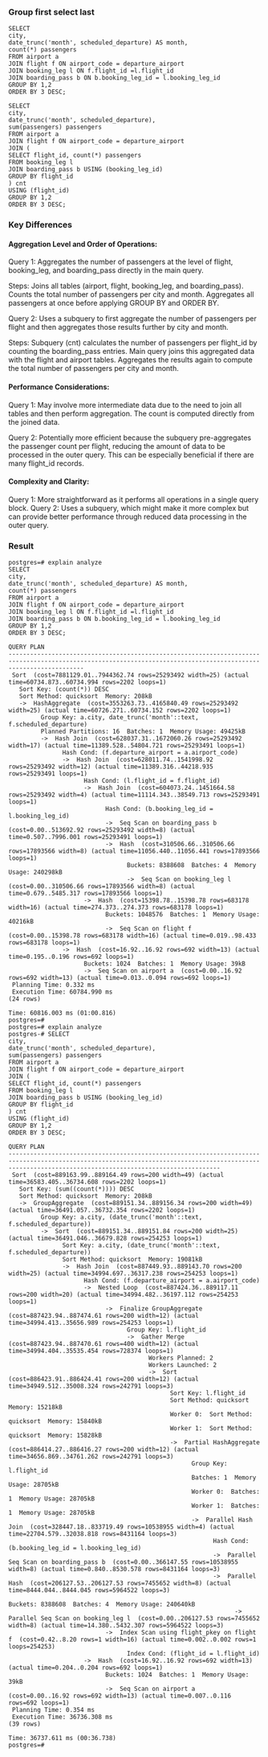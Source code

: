 ### Group first select last

```
SELECT
city,
date_trunc('month', scheduled_departure) AS month,
count(*) passengers
FROM airport a
JOIN flight f ON airport_code = departure_airport
JOIN booking_leg l ON f.flight_id =l.flight_id
JOIN boarding_pass b ON b.booking_leg_id = l.booking_leg_id
GROUP BY 1,2
ORDER BY 3 DESC;

SELECT
city,
date_trunc('month', scheduled_departure),
sum(passengers) passengers
FROM airport a
JOIN flight f ON airport_code = departure_airport
JOIN (
SELECT flight_id, count(*) passengers
FROM booking_leg l
JOIN boarding_pass b USING (booking_leg_id)
GROUP BY flight_id
) cnt
USING (flight_id)
GROUP BY 1,2
ORDER BY 3 DESC;
```

### Key Differences

#### Aggregation Level and Order of Operations:

Query 1: Aggregates the number of passengers at the level of flight, booking_leg, and boarding_pass directly in the main query.

Steps:
Joins all tables (airport, flight, booking_leg, and boarding_pass).
Counts the total number of passengers per city and month.
Aggregates all passengers at once before applying GROUP BY and ORDER BY.

Query 2: Uses a subquery to first aggregate the number of passengers per flight and then aggregates those results further by city and month.

Steps:
Subquery (cnt) calculates the number of passengers per flight_id by counting the boarding_pass entries.
Main query joins this aggregated data with the flight and airport tables.
Aggregates the results again to compute the total number of passengers per city and month.

#### Performance Considerations:

Query 1: May involve more intermediate data due to the need to join all tables and then perform aggregation. The count is computed directly from the joined data.

Query 2: Potentially more efficient because the subquery pre-aggregates the passenger count per flight, reducing the amount of data to be processed in the outer query. This can be especially beneficial if there are many flight_id records.

#### Complexity and Clarity:

Query 1: More straightforward as it performs all operations in a single query block.
Query 2: Uses a subquery, which might make it more complex but can provide better performance through reduced data processing in the outer query.

### Result

```
postgres=# explain analyze
SELECT
city,
date_trunc('month', scheduled_departure) AS month,
count(*) passengers
FROM airport a
JOIN flight f ON airport_code = departure_airport
JOIN booking_leg l ON f.flight_id =l.flight_id
JOIN boarding_pass b ON b.booking_leg_id = l.booking_leg_id
GROUP BY 1,2
ORDER BY 3 DESC;
                                                                           QUERY PLAN
-----------------------------------------------------------------------------------------------------------------------------------------------------------------
 Sort  (cost=7881129.01..7944362.74 rows=25293492 width=25) (actual time=60734.873..60734.994 rows=2202 loops=1)
   Sort Key: (count(*)) DESC
   Sort Method: quicksort  Memory: 208kB
   ->  HashAggregate  (cost=3553263.73..4165840.49 rows=25293492 width=25) (actual time=60726.271..60734.152 rows=2202 loops=1)
         Group Key: a.city, date_trunc('month'::text, f.scheduled_departure)
         Planned Partitions: 16  Batches: 1  Memory Usage: 49425kB
         ->  Hash Join  (cost=628037.31..1672060.26 rows=25293492 width=17) (actual time=11389.528..54804.721 rows=25293491 loops=1)
               Hash Cond: (f.departure_airport = a.airport_code)
               ->  Hash Join  (cost=628011.74..1541998.92 rows=25293492 width=12) (actual time=11389.316..44218.935 rows=25293491 loops=1)
                     Hash Cond: (l.flight_id = f.flight_id)
                     ->  Hash Join  (cost=604073.24..1451664.58 rows=25293492 width=4) (actual time=11114.343..38549.713 rows=25293491 loops=1)
                           Hash Cond: (b.booking_leg_id = l.booking_leg_id)
                           ->  Seq Scan on boarding_pass b  (cost=0.00..513692.92 rows=25293492 width=8) (actual time=0.507..7996.001 rows=25293491 loops=1)
                           ->  Hash  (cost=310506.66..310506.66 rows=17893566 width=8) (actual time=11056.440..11056.441 rows=17893566 loops=1)
                                 Buckets: 8388608  Batches: 4  Memory Usage: 240298kB
                                 ->  Seq Scan on booking_leg l  (cost=0.00..310506.66 rows=17893566 width=8) (actual time=0.679..5485.317 rows=17893566 loops=1)
                     ->  Hash  (cost=15398.78..15398.78 rows=683178 width=16) (actual time=274.373..274.373 rows=683178 loops=1)
                           Buckets: 1048576  Batches: 1  Memory Usage: 40216kB
                           ->  Seq Scan on flight f  (cost=0.00..15398.78 rows=683178 width=16) (actual time=0.019..98.433 rows=683178 loops=1)
               ->  Hash  (cost=16.92..16.92 rows=692 width=13) (actual time=0.195..0.196 rows=692 loops=1)
                     Buckets: 1024  Batches: 1  Memory Usage: 39kB
                     ->  Seq Scan on airport a  (cost=0.00..16.92 rows=692 width=13) (actual time=0.013..0.094 rows=692 loops=1)
 Planning Time: 0.332 ms
 Execution Time: 60784.990 ms
(24 rows)

Time: 60816.003 ms (01:00.816)
postgres=#
postgres=# explain analyze
postgres-# SELECT
city,
date_trunc('month', scheduled_departure),
sum(passengers) passengers
FROM airport a
JOIN flight f ON airport_code = departure_airport
JOIN (
SELECT flight_id, count(*) passengers
FROM booking_leg l
JOIN boarding_pass b USING (booking_leg_id)
GROUP BY flight_id
) cnt
USING (flight_id)
GROUP BY 1,2
ORDER BY 3 DESC;
                                                                                              QUERY PLAN
-------------------------------------------------------------------------------------------------------------------------------------------------------------------------------------------------------
 Sort  (cost=889163.99..889164.49 rows=200 width=49) (actual time=36583.405..36734.608 rows=2202 loops=1)
   Sort Key: (sum((count(*)))) DESC
   Sort Method: quicksort  Memory: 208kB
   ->  GroupAggregate  (cost=889151.34..889156.34 rows=200 width=49) (actual time=36491.057..36732.354 rows=2202 loops=1)
         Group Key: a.city, (date_trunc('month'::text, f.scheduled_departure))
         ->  Sort  (cost=889151.34..889151.84 rows=200 width=25) (actual time=36491.046..36679.828 rows=254253 loops=1)
               Sort Key: a.city, (date_trunc('month'::text, f.scheduled_departure))
               Sort Method: quicksort  Memory: 19081kB
               ->  Hash Join  (cost=887449.93..889143.70 rows=200 width=25) (actual time=34994.697..36317.238 rows=254253 loops=1)
                     Hash Cond: (f.departure_airport = a.airport_code)
                     ->  Nested Loop  (cost=887424.36..889117.11 rows=200 width=20) (actual time=34994.482..36197.112 rows=254253 loops=1)
                           ->  Finalize GroupAggregate  (cost=887423.94..887474.61 rows=200 width=12) (actual time=34994.413..35656.989 rows=254253 loops=1)
                                 Group Key: l.flight_id
                                 ->  Gather Merge  (cost=887423.94..887470.61 rows=400 width=12) (actual time=34994.404..35535.454 rows=728374 loops=1)
                                       Workers Planned: 2
                                       Workers Launched: 2
                                       ->  Sort  (cost=886423.91..886424.41 rows=200 width=12) (actual time=34949.512..35008.324 rows=242791 loops=3)
                                             Sort Key: l.flight_id
                                             Sort Method: quicksort  Memory: 15218kB
                                             Worker 0:  Sort Method: quicksort  Memory: 15840kB
                                             Worker 1:  Sort Method: quicksort  Memory: 15828kB
                                             ->  Partial HashAggregate  (cost=886414.27..886416.27 rows=200 width=12) (actual time=34656.869..34761.262 rows=242791 loops=3)
                                                   Group Key: l.flight_id
                                                   Batches: 1  Memory Usage: 28705kB
                                                   Worker 0:  Batches: 1  Memory Usage: 28705kB
                                                   Worker 1:  Batches: 1  Memory Usage: 28705kB
                                                   ->  Parallel Hash Join  (cost=328447.18..833719.49 rows=10538955 width=4) (actual time=22704.579..32038.818 rows=8431164 loops=3)
                                                         Hash Cond: (b.booking_leg_id = l.booking_leg_id)
                                                         ->  Parallel Seq Scan on boarding_pass b  (cost=0.00..366147.55 rows=10538955 width=8) (actual time=0.840..8530.578 rows=8431164 loops=3)
                                                         ->  Parallel Hash  (cost=206127.53..206127.53 rows=7455652 width=8) (actual time=8444.044..8444.045 rows=5964522 loops=3)
                                                               Buckets: 8388608  Batches: 4  Memory Usage: 240640kB
                                                               ->  Parallel Seq Scan on booking_leg l  (cost=0.00..206127.53 rows=7455652 width=8) (actual time=14.380..5432.307 rows=5964522 loops=3)
                           ->  Index Scan using flight_pkey on flight f  (cost=0.42..8.20 rows=1 width=16) (actual time=0.002..0.002 rows=1 loops=254253)
                                 Index Cond: (flight_id = l.flight_id)
                     ->  Hash  (cost=16.92..16.92 rows=692 width=13) (actual time=0.204..0.204 rows=692 loops=1)
                           Buckets: 1024  Batches: 1  Memory Usage: 39kB
                           ->  Seq Scan on airport a  (cost=0.00..16.92 rows=692 width=13) (actual time=0.007..0.116 rows=692 loops=1)
 Planning Time: 0.354 ms
 Execution Time: 36736.308 ms
(39 rows)

Time: 36737.611 ms (00:36.738)
postgres=#
```

